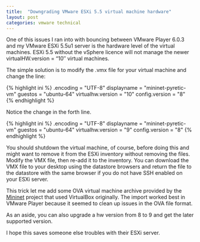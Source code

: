 ```yaml
---
title:  "Downgrading VMware ESXi 5.5 virtual machine hardware"
layout: post
categories: vmware technical
---
```


One of this issues I ran into with bouncing between VMware Player 6.0.3 and my VMware ESXi 5.5u1 server is the hardware level of the virtual machines. ESXi 5.5 without the vSphere licence will not manage the newer virtualHW.version = “10″ virtual machines.

The simple solution is to modify the .vmx file for your virtual machine and change the line:

{% highlight ini %}
.encoding = "UTF-8"
displayname = "mininet-pyretic-vm"
guestos = "ubuntu-64"
virtualhw.version = "10"
config.version = "8"
{% endhighlight %}

Notice the change in the forth line.

{% highlight ini %}
.encoding = "UTF-8"
displayname = "mininet-pyretic-vm"
guestos = "ubuntu-64"
virtualhw.version = "9"
config.version = "8"
{% endhighlight %}

You should shutdown the virtual machine, of course, before doing this and might want to remove it from the ESXi inventory without removing the files. Modify the VMX file, then re-add it to the inventory. You can download the VMX file to your desktop using the datastore browsers and return the file to the datastore with the same browser if you do not have SSH enabled on your ESXi server.

This trick let me add some OVA virtual machine archive provided by the [Mininet](http://mininet.org/) project that used VirtualBox originally. The import worked best in VMware Player because it seemed to clean up issues in the OVA file format.

As an aside, you can also upgrade a hw version from 8 to 9 and get the later supported version.

I hope this saves someone else troubles with their ESXi server.
